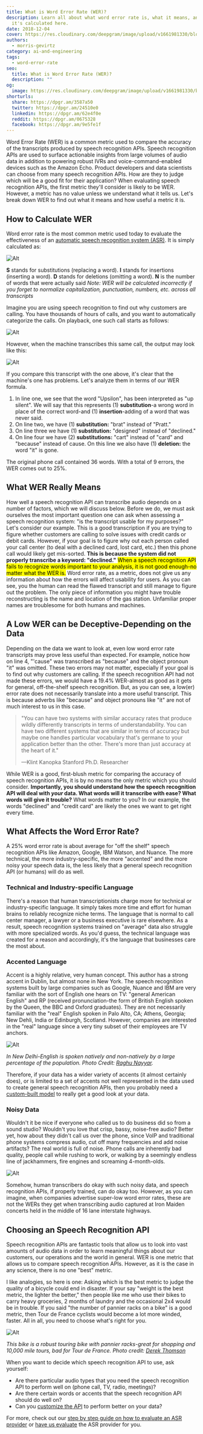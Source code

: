 ```yaml
---
title: What is Word Error Rate (WER)?
description: Learn all about what word error rate is, what it means, and how
  it's calculated here.
date: 2018-12-04
cover: https://res.cloudinary.com/deepgram/image/upload/v1661981330/blog/what-is-word-error-rate/what-is-wer%402x.jpg
authors:
  - morris-gevirtz
category: ai-and-engineering
tags:
  - word-error-rate
seo:
  title: What is Word Error Rate (WER)?
  description: ""
og:
  image: https://res.cloudinary.com/deepgram/image/upload/v1661981330/blog/what-is-word-error-rate/what-is-wer%402x.jpg
shorturls:
  share: https://dpgr.am/3587a50
  twitter: https://dpgr.am/24510e0
  linkedin: https://dpgr.am/62e4f0e
  reddit: https://dpgr.am/0675328
  facebook: https://dpgr.am/9e5fe1f
---
```

Word Error Rate (WER) is a common metric used to compare the accuracy of the transcripts produced by speech recognition APIs. Speech recognition APIs are used to surface actionable insights from large volumes of audio data in addition to powering robust IVRs and voice-command-enabled devices such as the Amazon Echo. Product developers and data scientists can choose from many speech recognition APIs. How are they to judge which will be a good fit for their application? When evaluating speech recognition APIs, the first metric they'll consider is likely to be WER. However, a metric has no value unless we understand what it tells us. Let's break down WER to find out what it means and how useful a metric it is.

## How to Calculate WER

Word error rate is the most common metric used today to evaluate the effectiveness of an [automatic speech recognition system (ASR)](https://blog.deepgram.com/what-is-asr/). It is simply calculated as: 

![Alt](https://res.cloudinary.com/deepgram/image/upload/v1661976771/blog/what-is-word-error-rate/wer-1.jpg)

**S** stands for substitutions (replacing a word). **I** stands for insertions (inserting a word). **D** stands for deletions (omitting a word). **N** is the number of words that were actually said *Note: WER will be calculated incorrectly if you forget to normalize capitalization, punctuation, numbers, etc. across all transcripts*

Imagine you are using speech recognition to find out why customers are calling. You have thousands of hours of calls, and you want to automatically categorize the calls. On playback, one such call starts as follows: 

![Alt](https://res.cloudinary.com/deepgram/image/upload/v1661976772/blog/what-is-word-error-rate/creditcardcall-1.jpg)

However, when the machine transcribes this same call, the output may look like this: 

![Alt](https://res.cloudinary.com/deepgram/image/upload/v1661976773/blog/what-is-word-error-rate/transcript_creditcardcall-1.jpg)

 If you compare this transcript with the one above, it's clear that the machine's one has problems. Let's analyze them in terms of our WER formula.

1. In line one, we see that the word "Upsilon", has been interpreted as "up silent". We will say that this represents (1) **substitution**-a wrong word in place of the correct word-and (1) **insertion**-adding of a word that was never said.
2. On line two, we have (1) **substitution:** "brat" instead of "Pratt."
3. On line three we have (1) **substitution:** "designed" instead of "declined."
4. On line four we have (2) **substitutions:** "cart" instead of "card" and "because" instead of cause. On this line we also have (1) **deletion:** the word "it" is gone.

The original phone call contained 36 words. With a total of 9 errors, the WER comes out to 25%.

## What WER Really Means

How well a speech recognition API can transcribe audio depends on a number of factors, which we will discuss below. Before we do, we must ask ourselves the most important question one can ask when assessing a speech recognition system: "is the transcript usable for my purposes?" Let's consider our example. This is a good transcription if you are trying to figure whether customers are calling to solve issues with credit cards or debit cards. However, if your goal is to figure why out each person called your call center (to deal with a declined card, lost card, etc.) then this phone call would likely get mis-sorted. **This is because the system did not properly transcribe a keyword: "declined."** <mark>When a speech recognition API fails to recognize words important to your analysis, it is not good enough-no matter what the WER is.</mark> Word error rate, as a metric, does not give us any information about how the errors will affect usability for users. As you can see, you the human can read the flawed transcript and still manage to figure out the problem. The only piece of information you might have trouble reconstructing is the name and location of the gas station. Unfamiliar proper names are troublesome for both humans and machines.

## A Low WER can be Deceptive-Depending on the Data

Depending on the data we want to look at, even low word error rate transcripts may prove less useful than expected. For example, notice how on line 4, "'cause" was transcribed as "because" and the object pronoun "it" was omitted. These two errors may not matter, especially if your goal is to find out why customers are calling. If the speech recognition API had not made these errors, we would have a 19.4% WER-almost as good as it gets for general, off-the-shelf speech recognition. But, as you can see, a low(er) error rate does not necessarily translate into a more useful transcript. This is because adverbs like "because" and object pronouns like "it" are not of much interest to us in this case.

> "You can have two systems with similar accuracy rates that produce wildly differently transcripts in terms of understandability. You can have two different systems that are similar in terms of accuracy but maybe one handles particular vocabulary that's germane to your application better than the other. There's more than just accuracy at the heart of it."
>
> —Klint Kanopka Stanford Ph.D. Researcher

While WER is a good, first-blush metric for comparing the accuracy of speech recognition APIs, it is by no means the only metric which you should consider. **Importantly, you should understand how the speech recognition API will deal with *your* data. What words will it transcribe with ease? What words will give it trouble?** What words matter to you? In our example, the words "declined" and "credit card" are likely the ones we want to get right every time.

## What Affects the Word Error Rate?

A 25% word error rate is about average for "off the shelf" speech recognition APIs like Amazon, Google, IBM Watson, and Nuance. The more technical, the more industry-specific, the more "accented" and the more noisy your speech data is, the less likely that a general speech recognition API (or humans) will do as well.

### Technical and Industry-specific Language

There's a reason that human transcriptionists charge more for technical or industry-specific language. It simply takes more time and effort for human brains to reliably recognize niche terms. The language that is normal to call center manager, a lawyer or a business executive is rare elsewhere. As a result, speech recognition systems trained on "average" data also struggle with more specialized words. As you'd guess, the technical language was created for a reason and accordingly, it's the language that businesses care the most about.

### Accented Language

Accent is a highly relative, very human concept. This author has a strong accent in Dublin, but almost none in New York. The speech recognition systems built by large companies such as Google, Nuance and IBM are very familiar with the sort of English one hears on TV: "general American English" and RP (received pronunciation-the form of British English spoken by the Queen, the BBC and Oxford graduates). They are not necessarily familiar with the "real" English spoken in Palo Alto, CA; Athens, Georgia; New Dehli, India or Edinburgh, Scotland. However, companies are interested in the "real" language since a very tiny subset of their employees are TV anchors. 

![Alt](https://res.cloudinary.com/deepgram/image/upload/v1661976774/blog/what-is-word-error-rate/raghu-nayyar-501556-unsplash-1.jpg)

*In New Delhi-English is spoken natively and non-natively by a large percentage of the population. Photo Credit: [Raghu Nayyar](https://unsplash.com/photos/EpAq2EE-shg).* 

Therefore, if your data has a wider variety of accents (it almost certainly does), or is limited to a set of accents not well represented in the data used to create general speech recognition APIs, then you probably need a [custom-built model](https://deepgram.com/product/train/) to really get a good look at your data.

### Noisy Data

Wouldn't it be nice if everyone who called us to do business did so from a sound studio? Wouldn't you love that crisp, bassy, noise-free audio? Better yet, how about they didn't call us over the phone, since VoIP and traditional phone systems compress audio, cut off many frequencies and add noise artifacts? The real world is full of noise. Phone calls are inherently bad quality, people call while rushing to work, or walking by a seemingly endless line of jackhammers, fire engines and screaming 4-month-olds.

![Alt](https://res.cloudinary.com/deepgram/image/upload/v1661976774/blog/what-is-word-error-rate/baby-firetruck-jackhammer.jpg)

Somehow, human transcribers do okay with such noisy data, and speech recognition APIs, if properly trained, can do okay too. However, as you can imagine, when companies advertise super-low word error rates, these are not the WERs they get when transcribing audio captured at Iron Maiden concerts held in the middle of 16 lane interstate highways.

## Choosing an Speech Recognition API

Speech recognition APIs are fantastic tools that allow us to look into vast amounts of audio data in order to learn meaningful things about our customers, our operations and the world in general. WER is one metric that allows us to compare speech recognition APIs. However, as it is the case in any science, there is no one "best" metric.

<WhitepaperPromo whitepaper="latest"></WhitepaperPromo>

I like analogies, so here is one: Asking which is the best metric to judge the quality of a bicycle could end in disaster. If your say "weight is the best metric, the lighter the better," then people like me who use their bikes to carry heavy groceries, 2 months of laundry and the occasional 2x4 would be in trouble. If you said "the number of pannier racks on a bike" is a good metric, then Tour de France cyclists would become a lot more winded, faster. All in all, you need to choose what's right for you. 

![Alt](https://res.cloudinary.com/deepgram/image/upload/v1661976775/blog/what-is-word-error-rate/derek-thomson-271991-unsplash.jpg)

*This bike is a robust touring bike with pannier racks-great for shopping and 10,000 mile tours, bad for Tour de France. Photo credit: [Derek Thomson](https://unsplash.com/photos/AJ-7QpXV9U4)*

When you want to decide which speech recognition API to use, ask yourself:

* Are there particular audio types that you need the speech recognition API to perform well on (phone call, TV, radio, meetings)?
* Are there certain words or accents that the speech recognition API should do well on?
* Can you [customize the API](https://deepgram.com/product/train/) to perform better on your data?

For more, check out our [step by step guide on how to evaluate an ASR provider](https://blog.deepgram.com/how-to-test-automatic-speech-recognition-asr-providers-for-your-business/) or [have us evaluate](https://deepgram.com/contact-us) the ASR provider for you.